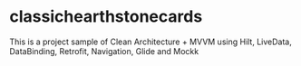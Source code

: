 # classichearthstonecards

This is a project sample of Clean Architecture + MVVM using Hilt, LiveData, DataBinding, Retrofit,
Navigation, Glide and Mockk

